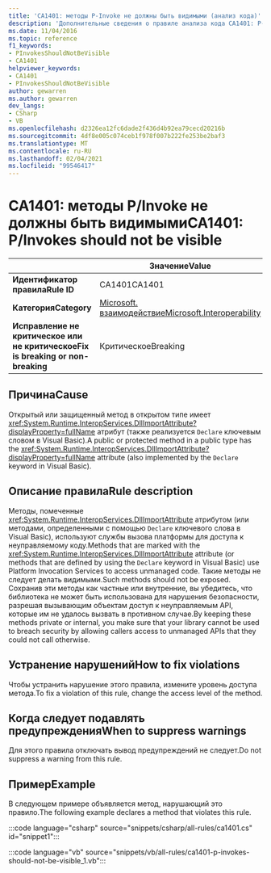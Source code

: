 ```yaml
---
title: 'CA1401: методы P-Invoke не должны быть видимыми (анализ кода)'
description: 'Дополнительные сведения о правиле анализа кода CA1401: P-Invokes не должно быть видимым'
ms.date: 11/04/2016
ms.topic: reference
f1_keywords:
- PInvokesShouldNotBeVisible
- CA1401
helpviewer_keywords:
- CA1401
- PInvokesShouldNotBeVisible
author: gewarren
ms.author: gewarren
dev_langs:
- CSharp
- VB
ms.openlocfilehash: d2326ea12fc6dade2f436d4b92ea79cecd20216b
ms.sourcegitcommit: 4df8e005c074ceb1f978f007b222fe253be2baf3
ms.translationtype: MT
ms.contentlocale: ru-RU
ms.lasthandoff: 02/04/2021
ms.locfileid: "99546417"
---
```

# <a name="ca1401-pinvokes-should-not-be-visible"></a><span data-ttu-id="e0910-103">CA1401: методы P/Invoke не должны быть видимыми</span><span class="sxs-lookup"><span data-stu-id="e0910-103">CA1401: P/Invokes should not be visible</span></span>

|                                     | <span data-ttu-id="e0910-104">Значение</span><span class="sxs-lookup"><span data-stu-id="e0910-104">Value</span></span>                      |
|-------------------------------------|----------------------------|
| <span data-ttu-id="e0910-105">**Идентификатор правила**</span><span class="sxs-lookup"><span data-stu-id="e0910-105">**Rule ID**</span></span>                          | <span data-ttu-id="e0910-106">CA1401</span><span class="sxs-lookup"><span data-stu-id="e0910-106">CA1401</span></span>                     |
| <span data-ttu-id="e0910-107">**Категория**</span><span class="sxs-lookup"><span data-stu-id="e0910-107">**Category**</span></span>                        | [<span data-ttu-id="e0910-108">Microsoft. взаимодействие</span><span class="sxs-lookup"><span data-stu-id="e0910-108">Microsoft.Interoperability</span></span>](interoperability-warnings.md) |
| <span data-ttu-id="e0910-109">**Исправление не критическое или не критическое**</span><span class="sxs-lookup"><span data-stu-id="e0910-109">**Fix is breaking or non-breaking**</span></span> | <span data-ttu-id="e0910-110">Критическое</span><span class="sxs-lookup"><span data-stu-id="e0910-110">Breaking</span></span>                   |

## <a name="cause"></a><span data-ttu-id="e0910-111">Причина</span><span class="sxs-lookup"><span data-stu-id="e0910-111">Cause</span></span>

<span data-ttu-id="e0910-112">Открытый или защищенный метод в открытом типе имеет <xref:System.Runtime.InteropServices.DllImportAttribute?displayProperty=fullName> атрибут (также реализуется `Declare` ключевым словом в Visual Basic).</span><span class="sxs-lookup"><span data-stu-id="e0910-112">A public or protected method in a public type has the <xref:System.Runtime.InteropServices.DllImportAttribute?displayProperty=fullName> attribute (also implemented by the `Declare` keyword in Visual Basic).</span></span>

## <a name="rule-description"></a><span data-ttu-id="e0910-113">Описание правила</span><span class="sxs-lookup"><span data-stu-id="e0910-113">Rule description</span></span>

<span data-ttu-id="e0910-114">Методы, помеченные <xref:System.Runtime.InteropServices.DllImportAttribute> атрибутом (или методами, определенными с помощью `Declare` ключевого слова в Visual Basic), используют службы вызова платформы для доступа к неуправляемому коду.</span><span class="sxs-lookup"><span data-stu-id="e0910-114">Methods that are marked with the <xref:System.Runtime.InteropServices.DllImportAttribute> attribute (or methods that are defined by using the `Declare` keyword in Visual Basic) use Platform Invocation Services to access unmanaged code.</span></span> <span data-ttu-id="e0910-115">Такие методы не следует делать видимыми.</span><span class="sxs-lookup"><span data-stu-id="e0910-115">Such methods should not be exposed.</span></span> <span data-ttu-id="e0910-116">Сохранив эти методы как частные или внутренние, вы убедитесь, что библиотека не может быть использована для нарушения безопасности, разрешая вызывающим объектам доступ к неуправляемым API, которые им не удалось вызвать в противном случае.</span><span class="sxs-lookup"><span data-stu-id="e0910-116">By keeping these methods private or internal, you make sure that your library cannot be used to breach security by allowing callers access to unmanaged APIs that they could not call otherwise.</span></span>

## <a name="how-to-fix-violations"></a><span data-ttu-id="e0910-117">Устранение нарушений</span><span class="sxs-lookup"><span data-stu-id="e0910-117">How to fix violations</span></span>

<span data-ttu-id="e0910-118">Чтобы устранить нарушение этого правила, измените уровень доступа метода.</span><span class="sxs-lookup"><span data-stu-id="e0910-118">To fix a violation of this rule, change the access level of the method.</span></span>

## <a name="when-to-suppress-warnings"></a><span data-ttu-id="e0910-119">Когда следует подавлять предупреждения</span><span class="sxs-lookup"><span data-stu-id="e0910-119">When to suppress warnings</span></span>

<span data-ttu-id="e0910-120">Для этого правила отключать вывод предупреждений не следует.</span><span class="sxs-lookup"><span data-stu-id="e0910-120">Do not suppress a warning from this rule.</span></span>

## <a name="example"></a><span data-ttu-id="e0910-121">Пример</span><span class="sxs-lookup"><span data-stu-id="e0910-121">Example</span></span>

<span data-ttu-id="e0910-122">В следующем примере объявляется метод, нарушающий это правило.</span><span class="sxs-lookup"><span data-stu-id="e0910-122">The following example declares a method that violates this rule.</span></span>

:::code language="csharp" source="snippets/csharp/all-rules/ca1401.cs" id="snippet1":::

:::code language="vb" source="snippets/vb/all-rules/ca1401-p-invokes-should-not-be-visible_1.vb":::
